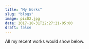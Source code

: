 ```yaml
---
title: "My Works"
slug: "blogs"
image: pic02.jpg
date: 2017-10-31T22:27:21-05:00
draft: false
---
```


All my recent works would show below.
